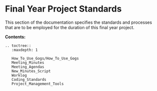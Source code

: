 Final Year Project Standards
===============

This section of the documentation specifies the standards and processes that are to be employed for the duration of this final year project.

**Contents:**

```eval_rst
.. toctree::
   :maxdepth: 1

   How_To_Use_Gogs/How_To_Use_Gogs
   Meeting_Minutes
   Meeting_Agendas
   New_Minutes_Script
   Worklog
   Coding_Standards
   Project_Management_Tools

```
